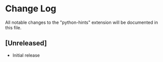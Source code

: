 # Change Log

All notable changes to the "python-hints" extension will be documented in this file.

## [Unreleased]

- Initial release